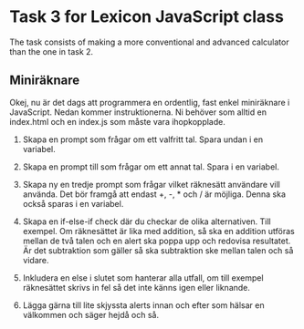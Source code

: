 # Task 3 for Lexicon JavaScript class

The task consists of making a more conventional and advanced calculator than the one in task 2.

## Miniräknare

Okej, nu är det dags att programmera en ordentlig, fast enkel miniräknare i JavaScript. Nedan kommer instruktionerna. Ni behöver som alltid en index.html och en index.js som måste vara ihopkopplade.

1. Skapa en prompt som frågar om ett valfritt tal. Spara undan i en variabel.

2. Skapa en prompt till som frågar om ett annat tal. Spara i en variabel.

3. Skapa ny en tredje prompt som frågar vilket räknesätt användare vill använda. Det bör framgå att endast +, -, \* och / är möjliga. Denna ska också sparas i en variabel.

4. Skapa en if-else-if check där du checkar de olika alternativen. Till exempel. Om räknesättet är lika med addition, så ska en addition utföras mellan de två talen och en alert ska poppa upp och redovisa resultatet. Är det subtraktion som gäller så ska subtraktion ske mellan talen och så vidare.

5. Inkludera en else i slutet som hanterar alla utfall, om till exempel räknesättet skrivs in fel så det inte känns igen eller liknande.

6. Lägga gärna till lite skjyssta alerts innan och efter som hälsar en välkommen och säger hejdå och så.
